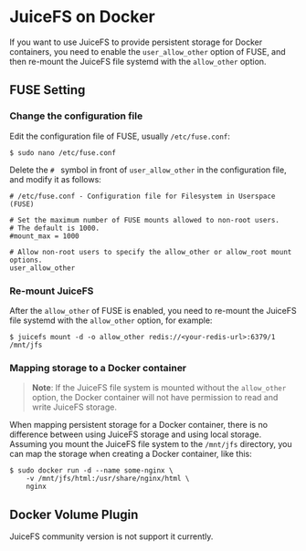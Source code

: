 # JuiceFS on Docker

If you want to use JuiceFS to provide persistent storage for Docker containers, you need to enable the `user_allow_other` option of FUSE, and then re-mount the JuiceFS file systemd with the `allow_other` option.

## FUSE Setting

### Change the configuration file

Edit the configuration file of FUSE, usually `/etc/fuse.conf`:

```
$ sudo nano /etc/fuse.conf
```

Delete the `# ` symbol in front of `user_allow_other` in the configuration file, and modify it as follows:

```
# /etc/fuse.conf - Configuration file for Filesystem in Userspace (FUSE)

# Set the maximum number of FUSE mounts allowed to non-root users.
# The default is 1000.
#mount_max = 1000

# Allow non-root users to specify the allow_other or allow_root mount options.
user_allow_other
```

### Re-mount JuiceFS

After the `allow_other` of FUSE is enabled, you need to re-mount the JuiceFS file systemd with the `allow_other` option, for example:

```
$ juicefs mount -d -o allow_other redis://<your-redis-url>:6379/1 /mnt/jfs
```

### Mapping storage to a Docker container

> **Note**: If the JuiceFS file system is mounted without the `allow_other` option, the Docker container will not have permission to read and write JuiceFS storage.

When mapping persistent storage for a Docker container, there is no difference between using JuiceFS storage and using local storage. Assuming you mount the JuiceFS file system to the `/mnt/jfs` directory, you can map the storage when creating a Docker container, like this:

```
$ sudo docker run -d --name some-nginx \
	-v /mnt/jfs/html:/usr/share/nginx/html \
	nginx
```

## Docker Volume Plugin

JuiceFS community version is not support it currently.